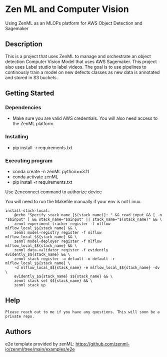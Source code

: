 # Zen ML and Computer Vision

Using ZenML as an MLOPs platform for AWS Object Detection and Sagemaker

## Description

This is a project that uses ZenML to manage and orchestrate an object detection Computer Vision Model that uses AWS Sagemaker. This project also uses Label studio to label videos. The goal is to use pipelines to continously train a model on new defects classes as new data is annotated and stored in S3 buckets.

## Getting Started

### Dependencies

* Make sure you are valid AWS credentials. You will also need access to the ZenML platform. 

### Installing

* pip install -r requirements.txt

### Executing program

* conda create -n zenML python==3.11
* conda activate zenML
* pip install -r requirements.txt

Use Zenconnect command to authorize device

You will need to run the Makefile manually if your env is not Linux.
```
install-stack-local:
	@echo "Specify stack name [$(stack_name)]: " && read input && [ -n "$$input" ] && stack_name="$$input" || stack_name="$(stack_name)" && \
	zenml experiment-tracker register -f mlflow mlflow_local_$${stack_name} && \
	zenml model-registry register -f mlflow mlflow_local_$${stack_name} && \
	zenml model-deployer register -f mlflow mlflow_local_$${stack_name} && \
	zenml data-validator register -f evidently evidently_$${stack_name} && \
	zenml stack register -a default -o default -r mlflow_local_$${stack_name} \
	-d mlflow_local_$${stack_name} -e mlflow_local_$${stack_name} -dv \
	evidently_$${stack_name} $${stack_name} && \
	zenml stack set $${stack_name} && \
	zenml stack up
```

## Help

```
Please reach out to me if you have any questions. This will soon be a private repo.
```

## Authors

e2e template provided by zenML: https://github.com/zenml-io/zenml/tree/main/examples/e2e

